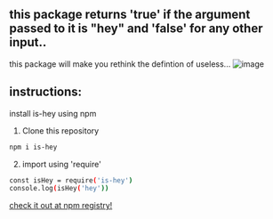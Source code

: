 ## this package returns 'true' if the argument passed to it is "hey" and 'false' for any other input..


this package will make you rethink the defintion of useless...
![image](https://user-images.githubusercontent.com/54572908/176619667-b7661029-06c5-463f-8055-f89c631f59bf.png)



## instructions:

install is-hey using npm
1. Clone this repository
```bash
npm i is-hey
```
2. import using 'require'
```bash
const isHey = require('is-hey')
console.log(isHey('hey'))
```
[check it out at npm registry!](https://www.npmjs.com/package/is-hey)

